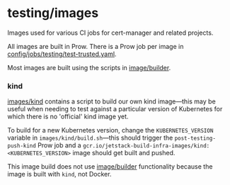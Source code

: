 # testing/images

Images used for various CI jobs for cert-manager and related projects.

All images are built in Prow. There is a Prow job per image in [config/jobs/testing/test-trusted.yaml](config/jobs/testing/test-trusted.yaml).

Most images are built using the scripts in [image/builder](images/builder).

### kind

[images/kind](images/kind) contains a script to build our own kind image—this may be useful when needing to test against a particular version of Kubernetes for which there is no 'official' kind image yet.

To build for a new Kubernetes version, change the `KUBERNETES_VERSION` variable in `images/kind/build.sh`—­this should trigger the `post-testing-push-kind` Prow job and a `gcr.io/jetstack-build-infra-images/kind:<KUBERNETES_VERSION>` image should get built and pushed.

This image build does not use [image/builder](images/builder) functionality because the image is built with `kind`, not Docker.
